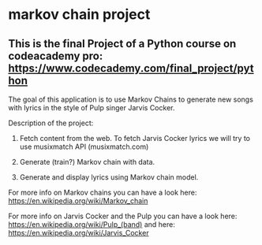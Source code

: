 # markov chain project

## This is the final Project of a Python course on codeacademy pro: https://www.codecademy.com/final_project/python

The goal of this application is to use Markov Chains to generate new songs with lyrics in the style of Pulp singer Jarvis Cocker.

Description of the project:

1. Fetch content from the web. To fetch Jarvis Cocker lyrics we will try to use musixmatch API (musixmatch.com)

2. Generate (train?) Markov chain with data.

3. Generate and display lyrics using Markov chain model.

For more info on Markov chains you can have a look here: https://en.wikipedia.org/wiki/Markov_chain

For more info on Jarvis Cocker and the Pulp you can have a look 
here: https://en.wikipedia.org/wiki/Pulp_(band) 
and 
here: https://en.wikipedia.org/wiki/Jarvis_Cocker